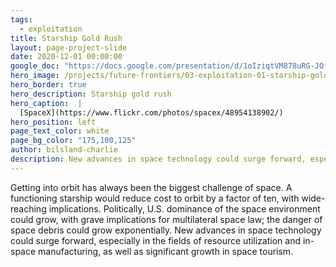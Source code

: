 ```yaml
---
tags:
  - exploitation
title: Starship Gold Rush
layout: page-project-slide
date: 2020-12-01 00:00:00
google_doc: "https://docs.google.com/presentation/d/1oIziqtVM878uRG-JOfrQNvGFsQWKP_S_W8cLkhQlXvA/edit#slide=id.g8cac20a276_4_64"
hero_image: /projects/future-frontiers/03-exploitation-01-starship-gold-rush-01.jpg
hero_border: true
hero_description: Starship gold rush
hero_caption:  |
  [SpaceX](https://www.flickr.com/photos/spacex/48954138902/)
hero_position: left
page_text_color: white
page_bg_color: "175,100,125"
author: bilsland-charlie
description: New advances in space technology could surge forward, especially in the fields of resource utilization and in-space manufacturing, as well as significant growth in space tourism.
---
```

Getting into orbit has always been the biggest challenge of space. A functioning starship would reduce cost to orbit by a factor of ten, with wide-reaching implications. Politically, U.S. dominance of the space environment could grow, with grave implications for multilateral space law; the danger of space debris could grow exponentially. New advances in space technology could surge forward, especially in the fields of resource utilization and in-space manufacturing, as well as significant growth in space tourism.  
